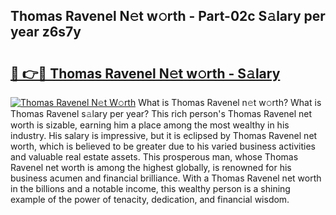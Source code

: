 ## Thomas Ravenel N𝚎t w𝚘rth - Part-02c S𝚊lary per year z6s7y

# <h2><a href="http://gc1givt.nevu.top/?p=Thomas+Ravenel">🔗 👉🔴 Thomas Ravenel N𝚎t w𝚘rth - S𝚊lary</a></h2>

[![Thomas Ravenel N𝚎t W𝚘rth](https://i.imgur.com/Oavwk0R.jpeg)](http://gc1givt.nevu.top/?p=Thomas+Ravenel)
What is Thomas Ravenel n𝚎t w𝚘rth? What is Thomas Ravenel s𝚊lary per year?
This rich person's Thomas Ravenel net worth is sizable, earning him a place among the most wealthy in his industry. His salary is impressive, but it is eclipsed by Thomas Ravenel net worth, which is believed to be greater due to his varied business activities and valuable real estate assets. This prosperous man, whose Thomas Ravenel net worth is among the highest globally, is renowned for his business acumen and financial brilliance. With a Thomas Ravenel net worth in the billions and a notable income, this wealthy person is a shining example of the power of tenacity, dedication, and financial wisdom.
